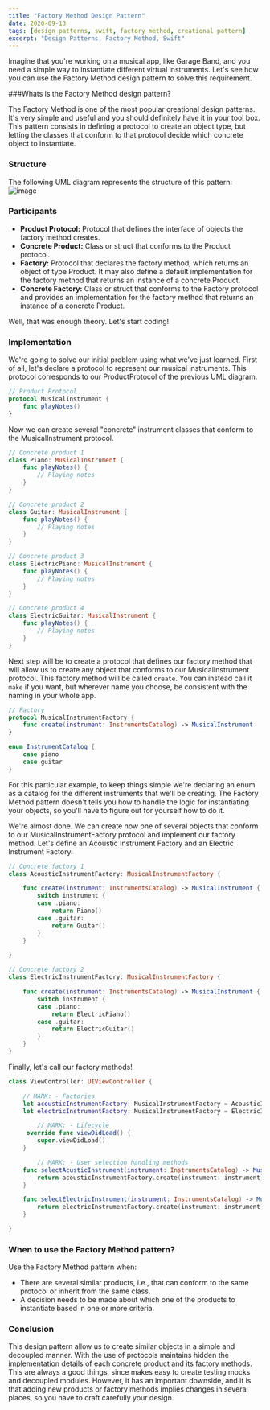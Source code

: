 ```yaml
---
title: "Factory Method Design Pattern"
date: 2020-09-13
tags: [design patterns, swift, factory method, creational pattern]
excerpt: "Design Patterns, Factory Method, Swift"
---
```

Imagine that you're working on a musical app, like Garage Band, and you need a simple way to instantiate different virtual instruments. Let's see how you can use the Factory Method design pattern to solve this requirement.

###Whats is the Factory Method design pattern?

The Factory Method is one of the most popular creational design patterns. It's very simple and useful and you should definitely have it in your tool box. This pattern consists in defining a protocol to create an object type, but letting the classes that conform to that protocol decide which concrete object to instantiate.


### Structure

The following UML diagram represents the structure of this pattern:
![image](https://user-images.githubusercontent.com/35386069/93418999-402e7200-f871-11ea-9f50-fc3378867202.png)

### Participants
- **Product Protocol:** Protocol that defines the interface of objects the factory method creates.
- **Concrete Product:** Class or struct that conforms to the Product protocol.
- **Factory:** Protocol that declares the factory method, which returns an object of type Product. It may also define a default implementation for the factory method that returns an instance of a concrete Product.
- **Concrete Factory:** Class or struct that conforms to the Factory protocol and provides an implementation for the factory method that returns an instance of a concrete Product.

Well, that was enough theory. Let's start coding!

### Implementation
We're going to solve our initial problem using what we've just learned. First of all, let's declare a protocol to represent our musical instruments. This protocol corresponds to our ProductProtocol of the previous UML diagram.

```swift
// Product Protocol
protocol MusicalInstrument {
    func playNotes()
}
```

Now we can create several "concrete" instrument classes that conform to the MusicalInstrument protocol.

```swift
// Concrete product 1
class Piano: MusicalInstrument {
    func playNotes() {
        // Playing notes
    }
}

// Concrete product 2
class Guitar: MusicalInstrument {
    func playNotes() {
        // Playing notes
    }
}

// Concrete product 3
class ElectricPiano: MusicalInstrument {
    func playNotes() {
        // Playing notes
    }
}

// Concrete product 4
class ElectricGuitar: MusicalInstrument {
    func playNotes() {
        // Playing notes
    }
}
```

Next step will be to create a protocol that defines our factory method that will allow us to create any object that conforms to our MusicalInstrument protocol. This factory method will be called `create`. You can instead call it `make` if you want, but wherever name you choose, be consistent with the naming in your whole app.

``` swift
// Factory
protocol MusicalInstrumentFactory {
    func create(instrument: InstrumentsCatalog) -> MusicalInstrument
}

enum InstrumentCatalog {
    case piano
    case guitar
}
```

For this particular example, to keep things simple we're declaring an enum as a catalog for the different instruments that we'll be creating. The Factory Method pattern doesn't tells you how to handle the logic for instantiating your objects, so you'll have to figure out for yourself how to do it.

We're almost done. We can create now one of several objects that conform to our MusicalInstrumentFactory protocol and implement our factory method. Let's define an Acoustic Instrument Factory and an Electric Instrument Factory.

```swift
// Concrete factory 1
class AcousticInstrumentFactory: MusicalInstrumentFactory {

    func create(instrument: InstrumentsCatalog) -> MusicalInstrument {
        switch instrument {
        case .piano:
            return Piano()
        case .guitar:
            return Guitar()
        }
    }

}

// Concrete factory 2
class ElectricInstrumentFactory: MusicalInstrumentFactory {

    func create(instrument: InstrumentsCatalog) -> MusicalInstrument {
        switch instrument {
        case .piano:
            return ElectricPiano()
        case .guitar:
            return ElectricGuitar()
        }
    }
}
```

Finally, let's call our factory methods!

```swift
class ViewController: UIViewController {

    // MARK: - Factories
    let acousticInstrumentFactory: MusicalInstrumentFactory = AcousticInstrumentFactory()
    let electricInstrumentFactory: MusicalInstrumentFactory = ElectricInstrumentFactory()

		// MARK: - Lifecycle
     override func viewDidLoad() {
        super.viewDidLoad()
    }

		// MARK: - User selection handling methods
    func selectAcusticInstrument(instrument: InstrumentsCatalog) -> MusicalInstrument {
        return acousticInstrumentFactory.create(instrument: instrument)
    }

    func selectElectricInstrument(instrument: InstrumentsCatalog) -> MusicalInstrument {
        return electricInstrumentFactory.create(instrument: instrument)
    }

}
```

### When to use the Factory Method pattern?

Use the Factory Method pattern when:

- There are several similar products, i.e., that can conform to the same protocol or inherit from the same class.
- A decision needs to be made about which one of the products to instantiate based in one or more criteria.

### Conclusion

This design pattern allow us to create similar objects in a simple and decoupled manner. With the use of protocols maintains hidden the implementation details of each concrete product and its factory methods. This are always a good things, since makes easy to create testing mocks and decoupled modules. However, it has an important  downside, and it is that adding new products or factory methods implies changes in several places, so you have to craft carefully your design.
